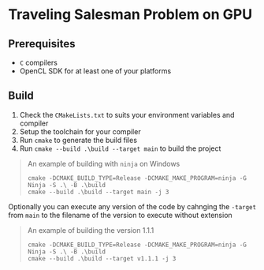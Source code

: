 # Traveling Salesman Problem on GPU

## Prerequisites

- `C` compilers
- OpenCL SDK for at least one of your platforms

## Build

1. Check the `CMakeLists.txt` to suits your environment variables and compiler
2. Setup the toolchain for your compiler
3. Run `cmake` to generate the build files
4. Run `cmake --build .\build --target main` to build the project

> An example of building with `ninja` on Windows
>
> ```shell
> cmake -DCMAKE_BUILD_TYPE=Release -DCMAKE_MAKE_PROGRAM=ninja -G Ninja -S .\ -B .\build
> cmake --build .\build --target main -j 3
> ```

Optionally you can execute any version of the code by cahnging the `-target` from `main` to the filename of the version to execute without extension
> An example of building the version 1.1.1
>
> ```shell
> cmake -DCMAKE_BUILD_TYPE=Release -DCMAKE_MAKE_PROGRAM=ninja -G Ninja -S .\ -B .\build
> cmake --build .\build --target v1.1.1 -j 3
> ```
